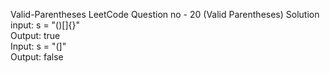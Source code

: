Valid-Parentheses
LeetCode Question no - 20 (Valid Parentheses)  Solution  <br>input: s = "()[]{}" </br> Output: true <br>Input: s = "(]"  </br>  Output: false 
